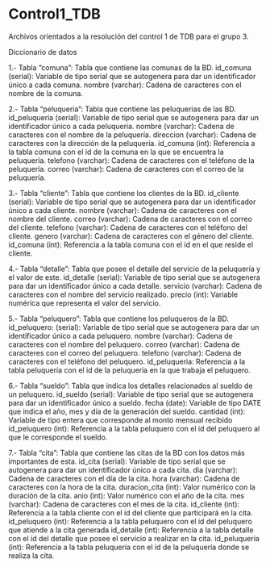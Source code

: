 # Control1_TDB
Archivos orientados a la resolución del control 1 de TDB para el grupo 3.

Diccionario de datos

1.- Tabla “comuna”: Tabla que contiene las comunas de la BD.
id_comuna (serial): Variable de tipo serial que se autogenera para dar un identificador único a cada comuna.
nombre (varchar): Cadena de caracteres con el nombre de la comuna.

2.- Tabla “peluqueria”: Tabla que contiene las peluquerias de las BD.
id_peluqueria (serial):  Variable de tipo serial que se autogenera para dar un identificador único a cada peluqueria.
nombre (varchar): Cadena de caracteres con el nombre de la peluquería.
direccion (varchar): Cadena de caracteres con la dirección de la peluquería.
id_comuna (int): Referencia a la tabla comuna con el id de la comuna en la que se encuentra la peluquería.
telefono (varchar): Cadena de caracteres con el teléfono de la peluquería.
correo (varchar): Cadena de caracteres con el correo de la peluquería.

3.- Tabla “cliente”: Tabla que contiene los clientes de la BD.
id_cliente (serial): Variable de tipo serial que se autogenera para dar un identificador único a cada cliente.
nombre (varchar): Cadena de caracteres con el nombre del cliente.
correo (varchar): Cadena de caracteres con el correo del cliente.
telefono (varchar): Cadena de caracteres con el teléfono del cliente.
genero (varchar): Cadena de caracteres con el género del cliente.
id_comuna (int): Referencia a la tabla comuna con el id en el que reside el cliente.

4.- Tabla “detalle”: Tabla que posee el detalle del servicio de la peluquería y el valor de este.
id_detalle (serial): Variable de tipo serial que se autogenera para dar un identificador único a cada detalle.
servicio (varchar): Cadena de caracteres con el nombre del servicio realizado.
precio (int): Variable numérica que representa el valor del servicio.

5.- Tabla “peluquero”: Tabla que contiene los peluqueros de la BD.
id_peluquero: (serial):  Variable de tipo serial que se autogenera para dar un identificador único a cada peluquero.
nombre (varchar): Cadena de caracteres con el nombre del peluquero.
correo (varchar): Cadena de caracteres con el correo del peluquero.
telefono (varchar): Cadena de caracteres con el teléfono del peluquero.
id_peluqueria: Referencia a la tabla peluquería con el id de la peluquería en la que trabaja el peluquero.

6.- Tabla “sueldo”: Tabla que indica los detalles relacionados al sueldo de un peluquero.
id_sueldo (serial): Variable de tipo serial que se autogenera para dar un identificador único a sueldo.
fecha (date): Variable de tipo DATE que indica el año, mes y día de la generación del sueldo.
cantidad (int): Variable de tipo entera que corresponde al monto mensual recibido
id_peluquero (int): Referencia a la tabla peluquero con el id del peluquero al que le corresponde el sueldo.

7.- Tabla “cita”: Tabla que contiene las citas de la BD con los datos más importantes de esta.
id_cita (serial):  Variable de tipo serial que se autogenera para dar un identificador único a cada cita.
dia (varchar): Cadena de caracteres con el día de la cita.
hora (varchar): Cadena de caracteres con la hora de la cita.
duracion_cita (int): Valor numérico con la duración de la cita.
anio (int): Valor numérico con el año de la cita.
mes (varchar): Cadena de caracteres con el mes de la cita.
id_cliente (int): Referencia a la tabla cliente con el id del cliente que participará en la cita.
id_peluquero (int): Referencia a la tabla peluquero con el id del peluquero que atiende a la cita generada
id_detalle (int): Referencia a la tabla detalle con el id del detalle que posee el servicio a realizar en la cita.
id_peluqueria (int): Referencia a la tabla peluquería con el id de la peluquería donde se realiza la cita.

